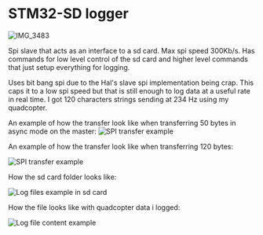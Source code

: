 # STM32-SD logger
![IMG_3483](https://github.com/Rokasbarasa1/Logger/assets/50622827/812367ee-31c9-4dcf-85ca-b9570796fe11)

Spi slave that acts as an interface to a sd card. Max spi speed 300Kb/s. Has commands for low level control of the sd card and higher level commands that just setup everything for logging.

Uses bit bang spi due to the Hal's slave spi implementation being crap. This caps it to a low spi speed but that is still enough to log data at a useful rate in real time. I got 120 characters strings sending at 234 Hz using my quadcopter.


An example of how the transfer look like when transferring 50 bytes in async mode on the master:
![SPI transfer example](./images/logger_max_async_speed_analyzer.png.png)

An example of how the transfer look like when transferring 120 bytes:

![SPI transfer example](./images/logger_max_speed_logic_analyzer.png)

How the sd card folder looks like:

![Log files example in sd card](./images/log_files_example.png)

How the file looks like with quadcopter data i logged:

![Log file content example](./images/file_contents.png)
